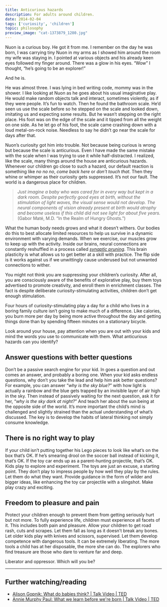 ```yaml
---
title: Anticurious hazards
description: For adults around children.
date: 2014-02-04
tags: ['curiosity', 'children']
topic: philosophy
preview_image: "cat-1373879_1280.jpg"
---
```


Nuon is a curious boy. He got it from me. I remember on the day he was born, I was carrying tiny Nuon in my arms as I showed him around the room my wife was staying in. I pointed at various objects and his already keen eyes followed my finger around. There was a glow in his eyes. “Wow” I thought, “he’s going to be an explorer!”

And he is.

He was almost three. I was lying in bed writing code, mommy was in the shower. I like looking at Nuon as he goes about his usual imaginative play. He would make random objects talk and interact, sometimes violently, as if they were people. It’s fun to watch. Then he found the bathroom scale. He’d seen us use the scale before so he stepped on the scale and looked down, imitating us and expecting some results. But he wasn’t stepping on the right place. His foot was on the edge of the scale and it tipped from all the weight on one side. As he let go of his foot, the scale came crashing down with a loud metal-on-rock noise. Needless to say he didn’t go near the scale for days after that.

Nuon’s curiosity got him into trouble. Not because being curious is wrong but because the scale is anticurious. Even I have made the same mistake with the scale when I was trying to use it while half-distracted. I realized, like the scale, many things around the house are anticurious hazards. Whenever our children go close to such a hazard, our default reaction is something like _no no no_, _come back here_ or _don’t touch that_. Then they whine or whimper as their curiosity gets suppressed. It’s not our fault. The world is a dangerous place for children.

>_Just imagine a baby who was cared for in every way but kept in a dark room. Despite perfectly good eyes at birth, without the stimulation of light waves, the visual sense would not develop. The neural components of vision already present at birth would atrophy and become useless if this child did not see light for about five years._
(Gabor Maté, M.D. “In the Realm of Hungry Ghosts.”)

What the human body needs grows and what it doesn’t withers. Our bodies do this to best allocate limited resources to help us survive in a dynamic environment with varying demands. When we exercise, our muscles grow to keep up with the activity. Inside our brains, neural connections are constantly reshuffled in a process called [_synaptic pruning_](http://en.wikipedia.org/wiki/Synaptic_pruning). This brain plasticity is what allows us to get better at a skill with practice. The flip side is it works against us if we unwittingly cause underused but not unwanted connections to wither.

You might not think you are suppressing your children’s curiosity. After all, you are consciously aware of the benefits of explorative play, buy them toys advertised to promote creativity, and enroll them in enrichment classes. The fact is despite deliberate curiosity-stimulating activities, children don’t get enough stimulation.

Four hours of curiosity-stimulating play a day for a child who lives in a boring family culture isn’t going to make much of a difference. Like calories, you burn more per day by being more active throughout the day and getting things done than by spending fifteen minutes on a stationary bicycle.

Look around your house, pay attention when you are out with your kids and mind the words you use to communicate with them. What anticurious hazards can you identify?

## Answer questions with better questions

Don’t be a passive search engine for your kid. In goes a question and out comes an answer, and probably a boring one. When your kid asks endless questions, why don’t you take the lead and help him ask better questions? For example, you can answer “_why is the sky blue?_” with how light is actually a rainbow and the blue gets trapped by an invisible layer of air high in the sky. Then instead of passively waiting for the next question, ask it for her, “_why is the sky dark at night?_” And teach her about the sun being at the opposite side of the world. It’s more important the child’s mind is challenged and slightly strained than the actual understanding of what’s discussed. The key is to develop the habits of lateral thinking not simply consume knowledge.

## There is no right way to play

If your child isn’t putting together his Lego pieces to look like what’s on the box that’s OK. If he’s smearing drool on the soccer ball instead of kicking it, that’s OK. If the toy car ends up as a parent-hunting projectile, that’s OK. Kids play to explore and experiment. The toys are just an excuse, a starting point. They don’t play to impress people by how well they play by the rules. Let them do what they want. Provide guidance in the form of wilder and bigger ideas, like enhancing the toy car projectile with a slingshot. Make play crazy and exciting.

## Freedom to pleasure and pain

Protect your children enough to prevent them from getting seriously hurt but not more. To fully experience life, children must experience all facets of it. This includes both pain and pleasure. Allow your children to get road rash, cuts and scrapes. Let them fall as long as it doesn’t break any bones. Let older kids play with knives and scissors, supervised. Let them develop competence with dangerous tools. It can be extremely liberating. The more tools a child has at her disposable, the more she can do. The explorers who find treasure are those who dare to venture far and deep.

Liberator and oppressor. Which will you be?

---

## Further watching/reading

* [Alison Gopnik: What do babies think? \| Talk Video \| TED](http://new.ted.com/talks/alison_gopnik_what_do_babies_think)
* [Annie Murphy Paul: What we learn before we're born \| Talk Video \| TED](http://new.ted.com/talks/annie_murphy_paul_what_we_learn_before_we_re_born)

